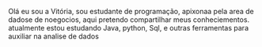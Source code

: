 Olá eu sou a Vitória, sou estudante de programação, apixonaa pela area de dadose de noegocios, aqui pretendo compartilhar meus conheciementos.
atualmente estou estudando Java, python, Sql, e outras ferramentas para auxiliar na analise de dados 

<!---
vihcaroline/vihcaroline is a ✨ special ✨ repository because its `README.md` (this file) appears on your GitHub profile.
You can click the Preview link to take a look at your changes.
--->
